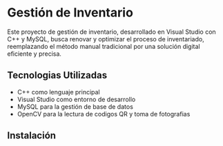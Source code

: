 # Gestión de Inventario
Este proyecto de gestión de inventario, desarrollado en Visual Studio con C++ y MySQL, busca renovar y optimizar el proceso de inventariado, reemplazando el método manual tradicional por una solución digital eficiente y precisa.

## Tecnologias Utilizadas
- C++ como lenguaje principal
- Visual Studio como entorno de desarrollo
- MySQL para la gestión de base de datos
- OpenCV para la lectura de codigos QR y toma de fotografias 

## Instalación
